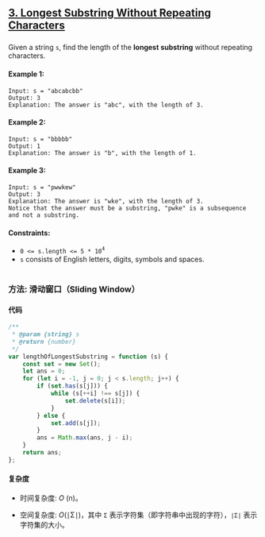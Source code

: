 ## [3. Longest Substring Without Repeating Characters](https://leetcode.com/problems/longest-substring-without-repeating-characters/)

###

Given a string `s`, find the length of the **longest substring** without repeating characters.

#### Example 1:

```
Input: s = "abcabcbb"
Output: 3
Explanation: The answer is "abc", with the length of 3.
```

#### Example 2:

```
Input: s = "bbbbb"
Output: 1
Explanation: The answer is "b", with the length of 1.
```

#### Example 3:

```
Input: s = "pwwkew"
Output: 3
Explanation: The answer is "wke", with the length of 3.
Notice that the answer must be a substring, "pwke" is a subsequence and not a substring.
```

#### Constraints:

-   `0 <= s.length <= 5 * 10`<sup>`4`</sup>
-   `s` consists of English letters, digits, symbols and spaces.

#

### 方法: 滑动窗口（Sliding Window）

#### 代码

```javascript
/**
 * @param {string} s
 * @return {number}
 */
var lengthOfLongestSubstring = function (s) {
    const set = new Set();
    let ans = 0;
    for (let i = -1, j = 0; j < s.length; j++) {
        if (set.has(s[j])) {
            while (s[++i] !== s[j]) {
                set.delete(s[i]);
            }
        } else {
            set.add(s[j]);
        }
        ans = Math.max(ans, j - i);
    }
    return ans;
};
```

#### 复杂度

-   时间复杂度: _O_ (n)。

-   空间复杂度: _O_(∣Σ∣)，其中 `Σ` 表示字符集（即字符串中出现的字符），`∣Σ∣` 表示字符集的大小。
